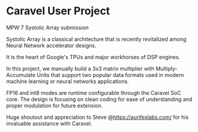 # Caravel User Project

MPW 7 Systolic Array submission

Systolic Array is a classical architecture that is recently revitalized among Neural Network accelerator designs.

It is the heart of Google's TPUs and major workhorses of DSP engines.

In this project, we manually build a 3x3 matrix multiplier with Multiply-Accumulate Units that support two popular data formats used in modern machine learning or neural networks applications.

FP16 and int8 modes are runtime configurable through the Caravel SoC core. The design is focusing on clean coding for ease of understanding and proper modulation for future extension.

Huge shoutout and appreciation to Steve @https://aurifexlabs.com/ for his invaluable assistance with Caravel. 

